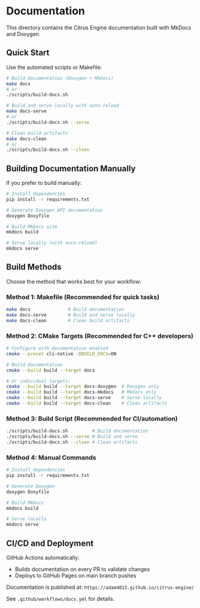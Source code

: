 # Documentation

This directory contains the Citrus Engine documentation built with MkDocs and Doxygen.

## Quick Start

Use the automated scripts or Makefile:

```bash
# Build documentation (Doxygen + MkDocs)
make docs
# or
./scripts/build-docs.sh

# Build and serve locally with auto-reload
make docs-serve
# or
./scripts/build-docs.sh --serve

# Clean build artifacts
make docs-clean
# or
./scripts/build-docs.sh --clean
```

## Building Documentation Manually

If you prefer to build manually:

```bash
# Install dependencies
pip install -r requirements.txt

# Generate Doxygen API documentation
doxygen Doxyfile

# Build MkDocs site
mkdocs build

# Serve locally (with auto-reload)
mkdocs serve
```

## Build Methods

Choose the method that works best for your workflow:

### Method 1: Makefile (Recommended for quick tasks)

```bash
make docs              # Build documentation
make docs-serve        # Build and serve locally
make docs-clean        # Clean build artifacts
```

### Method 2: CMake Targets (Recommended for C++ developers)

```bash
# Configure with documentation enabled
cmake --preset cli-native -DBUILD_DOCS=ON

# Build documentation
cmake --build build --target docs

# Or individual targets:
cmake --build build --target docs-doxygen  # Doxygen only
cmake --build build --target docs-mkdocs   # MkDocs only
cmake --build build --target docs-serve    # Serve locally
cmake --build build --target docs-clean    # Clean artifacts
```

### Method 3: Build Script (Recommended for CI/automation)

```bash
./scripts/build-docs.sh         # Build documentation
./scripts/build-docs.sh --serve # Build and serve
./scripts/build-docs.sh --clean # Clean artifacts
```

### Method 4: Manual Commands

```bash
# Install dependencies
pip install -r requirements.txt

# Generate Doxygen
doxygen Doxyfile

# Build MkDocs
mkdocs build

# Serve locally
mkdocs serve
```

## CI/CD and Deployment

GitHub Actions automatically:
- Builds documentation on every PR to validate changes
- Deploys to GitHub Pages on main branch pushes

Documentation is published at: `https://adam4813.github.io/citrus-engine/`

See `.github/workflows/docs.yml` for details.
